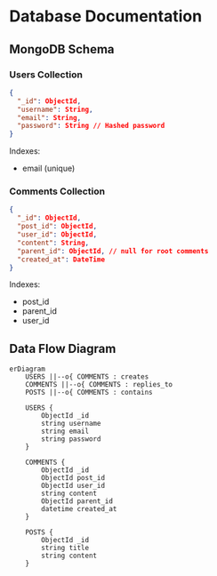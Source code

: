 # Database Documentation

## MongoDB Schema

### Users Collection

```json
{
  "_id": ObjectId,
  "username": String,
  "email": String,
  "password": String // Hashed password
}
```

Indexes:

- email (unique)

### Comments Collection

```json
{
  "_id": ObjectId,
  "post_id": ObjectId,
  "user_id": ObjectId,
  "content": String,
  "parent_id": ObjectId, // null for root comments
  "created_at": DateTime
}
```

Indexes:

- post_id
- parent_id
- user_id

## Data Flow Diagram

```mermaid
erDiagram
    USERS ||--o{ COMMENTS : creates
    COMMENTS ||--o{ COMMENTS : replies_to
    POSTS ||--o{ COMMENTS : contains

    USERS {
        ObjectId _id
        string username
        string email
        string password
    }

    COMMENTS {
        ObjectId _id
        ObjectId post_id
        ObjectId user_id
        string content
        ObjectId parent_id
        datetime created_at
    }

    POSTS {
        ObjectId _id
        string title
        string content
    }
```
